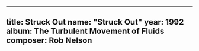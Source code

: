 
---
title: Struck Out
name: "Struck Out"
year:  1992
album: The Turbulent Movement of Fluids
composer: Rob Nelson
---
